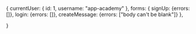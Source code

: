 {
  currentUser: {
    id: 1,
    username: "app-academy"
  },
  forms: {
    signUp: {errors: []},
    login: {errors: []},
    createMessage: {errors: ["body can't be blank"]}
  },
  
}
